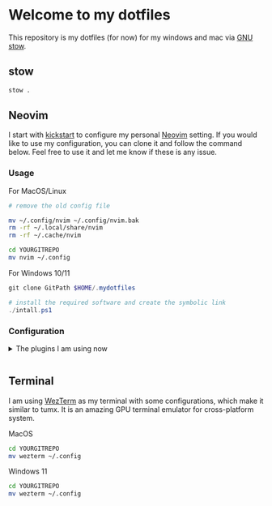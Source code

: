 # Welcome to my dotfiles

This repository is my dotfiles (for now) for my windows and mac via [GNU stow].

## stow 

```bash
stow .
```

## Neovim

I start with [kickstart] to configure my personal [Neovim] setting. If you would like to use my configuration, you can clone it and follow the command below. Feel free to use it and let me know if these is any issue.

### Usage

For MacOS/Linux

```bash
# remove the old config file

mv ~/.config/nvim ~/.config/nvim.bak
rm -rf ~/.local/share/nvim
rm -rf ~/.cache/nvim

cd YOURGITREPO
mv nvim ~/.config
```

For Windows 10/11

```powershell
git clone GitPath $HOME/.mydotfiles

# install the required software and create the symbolic link
./intall.ps1
```

### Configuration

<details><summary>The plugins I am using now <p></summary>

Latest version of the Neovim setup and plugins.
Package manager

- [lazy.nvim](https://github.com/folke/lazy.nvim)

Parsing

- [treesitter](https://github.com/nvim-treesitter/nvim-treesitter)

LSP and Auto completion

- [lspconfig](https://github.com/neovim/nvim-lspconfig)
- [mason](https://github.com/williamboman/mason.nvim)
- [mason-lspconfig](https://github.com/williamboman/mason-lspconfig.nvim)
- [lspsaga](https://github.com/glepnir/lspsaga.nvim)
- [nvim-cmp](https://github.com/hrsh7th/nvim-cmp)
- [none-ls](https://github.com/nvimtools/none-ls.nvim)

Navigation

- [telescope](https://github.com/nvim-telescope/telescope.nvim)
- [nvim-tree](https://github.com/nvim-tree/nvim-tree.lua)
- [oil]()

Editor tool/ Git/ notes taking

- [copilot](https://github.com/zbirenbaum/copilot.lua)
- [gitsigns](https://github.com/lewis6991/gitsigns.nvim)
- [render markdown](https://github.com/MeanderingProgrammer/render-markdown.nvim)
- [trouble](https://github.com/folke/trouble.nvim)

UI

- [lualine](https://github.com/nvim-lualine/lualine.nvim)
- [mini-indentscope](https://github.com/echasnovski/mini.indentscop)

Debugging

- [nvim-dap](https://github.com/mfussenegger/nvim-dap)
- [nvim-dap-go](https://github.com/leoluz/nvim-dap-go)

Java LSP

- [jdtls](https://github.com/mfussenegger/nvim-jdtls)

</details>

[kickstart]: https://github.com/nvim-lua/kickstart.nvim
[Neovim]: https://neovim.io/
[GNU stow]: https://www.gnu.org/software/stow/manual/stow.html

## Terminal

I am using [WezTerm](https://wezfurlong.org/wezterm/) as my terminal with some configurations, which make it similar to tumx. It is an amazing GPU terminal emulator for cross-platform system.

MacOS

```bash
cd YOURGITREPO
mv wezterm ~/.config
```

Windows 11

```bash
cd YOURGITREPO
mv wezterm ~/.config
```
